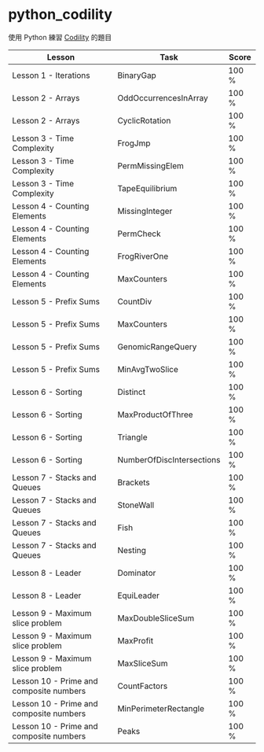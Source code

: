 # python_codility

使用 Python 練習 [Codility][co] 的題目

| Lesson | Task | Score |
| ------ | ------ | ------ |
| Lesson 1 - Iterations | BinaryGap | 100 % |
| Lesson 2 - Arrays | OddOccurrencesInArray | 100 % |
| Lesson 2 - Arrays | CyclicRotation | 100 % |
| Lesson 3 - Time Complexity | FrogJmp | 100 % |
| Lesson 3 - Time Complexity | PermMissingElem | 100 % |
| Lesson 3 - Time Complexity | TapeEquilibrium | 100 % |
| Lesson 4 - Counting Elements | MissingInteger | 100 % |
| Lesson 4 - Counting Elements | PermCheck | 100 % |
| Lesson 4 - Counting Elements | FrogRiverOne | 100 % |
| Lesson 4 - Counting Elements | MaxCounters | 100 % |
| Lesson 5 - Prefix Sums | CountDiv | 100 % |
| Lesson 5 - Prefix Sums | MaxCounters | 100 % |
| Lesson 5 - Prefix Sums | GenomicRangeQuery | 100 % |
| Lesson 5 - Prefix Sums | MinAvgTwoSlice | 100 % |
| Lesson 6 - Sorting | Distinct | 100 % |
| Lesson 6 - Sorting | MaxProductOfThree | 100 % |
| Lesson 6 - Sorting | Triangle | 100 % |
| Lesson 6 - Sorting | NumberOfDiscIntersections | 100 % |
| Lesson 7 - Stacks and Queues | Brackets | 100 % |
| Lesson 7 - Stacks and Queues | StoneWall | 100 % |
| Lesson 7 - Stacks and Queues | Fish | 100 % |
| Lesson 7 - Stacks and Queues | Nesting | 100 % |
| Lesson 8 - Leader | Dominator | 100 % |
| Lesson 8 - Leader | EquiLeader | 100 % |
| Lesson 9 - Maximum slice problem | MaxDoubleSliceSum | 100 % |
| Lesson 9 - Maximum slice problem | MaxProfit | 100 % |
| Lesson 9 - Maximum slice problem | MaxSliceSum | 100 % |
| Lesson 10 - Prime and composite numbers | CountFactors | 100 % |
| Lesson 10 - Prime and composite numbers | MinPerimeterRectangle | 100 % |
| Lesson 10 - Prime and composite numbers | Peaks | 100 % |

[co]: <https://codility.com/programmers/>